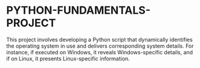 # PYTHON-FUNDAMENTALS-PROJECT
This project involves developing a Python script that dynamically identifies the operating system in use and delivers corresponding system details. For instance, if executed on Windows, it reveals Windows-specific details, and if on Linux, it presents Linux-specific information.

